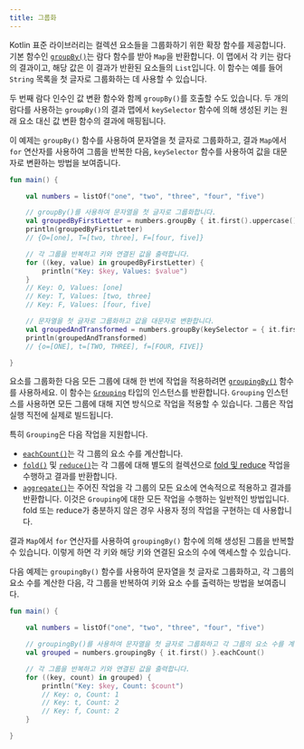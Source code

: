 ```yaml
---
title: 그룹화
---
```

Kotlin 표준 라이브러리는 컬렉션 요소들을 그룹화하기 위한 확장 함수를 제공합니다.
기본 함수인 [`groupBy()`](https://kotlinlang.org/api/latest/jvm/stdlib/kotlin.collections/group-by.html)는
람다 함수를 받아 `Map`을 반환합니다. 이 맵에서 각 키는 람다의 결과이고, 해당 값은 이 결과가 반환된 요소들의 `List`입니다. 이 함수는 예를 들어 `String` 목록을
첫 글자로 그룹화하는 데 사용할 수 있습니다.

두 번째 람다 인수인 값 변환 함수와 함께 `groupBy()`를 호출할 수도 있습니다.
두 개의 람다를 사용하는 `groupBy()`의 결과 맵에서 `keySelector` 함수에 의해 생성된 키는 원래 요소 대신 값 변환 함수의 결과에 매핑됩니다.

이 예제는 `groupBy()` 함수를 사용하여 문자열을 첫 글자로 그룹화하고, 결과 `Map`에서 `for` 연산자를 사용하여 그룹을 반복한 다음, `keySelector` 함수를 사용하여 값을 대문자로 변환하는 방법을 보여줍니다.

```kotlin
fun main() {

    val numbers = listOf("one", "two", "three", "four", "five")

    // groupBy()를 사용하여 문자열을 첫 글자로 그룹화합니다.
    val groupedByFirstLetter = numbers.groupBy { it.first().uppercase() }
    println(groupedByFirstLetter)
    // {O=[one], T=[two, three], F=[four, five]}

    // 각 그룹을 반복하고 키와 연결된 값을 출력합니다.
    for ((key, value) in groupedByFirstLetter) {
        println("Key: $key, Values: $value")
    }
    // Key: O, Values: [one]
    // Key: T, Values: [two, three]
    // Key: F, Values: [four, five]

    // 문자열을 첫 글자로 그룹화하고 값을 대문자로 변환합니다.
    val groupedAndTransformed = numbers.groupBy(keySelector = { it.first() }, valueTransform = { it.uppercase() })
    println(groupedAndTransformed)
    // {o=[ONE], t=[TWO, THREE], f=[FOUR, FIVE]}

}
```

요소를 그룹화한 다음 모든 그룹에 대해 한 번에 작업을 적용하려면 [`groupingBy()`](https://kotlinlang.org/api/latest/jvm/stdlib/kotlin.collections/grouping-by.html) 함수를 사용하세요.
이 함수는 [`Grouping`](https://kotlinlang.org/api/latest/jvm/stdlib/kotlin.collections/-grouping/index.html) 타입의 인스턴스를 반환합니다.
`Grouping` 인스턴스를 사용하면 모든 그룹에 대해 지연 방식으로 작업을 적용할 수 있습니다. 그룹은 작업 실행 직전에 실제로 빌드됩니다.

특히 `Grouping`은 다음 작업을 지원합니다.

* [`eachCount()`](https://kotlinlang.org/api/latest/jvm/stdlib/kotlin.collections/each-count.html)는 각 그룹의 요소 수를 계산합니다.
* [`fold()`](https://kotlinlang.org/api/latest/jvm/stdlib/kotlin.collections/fold.html) 및 [`reduce()`](https://kotlinlang.org/api/latest/jvm/stdlib/kotlin.collections/reduce.html)는
  각 그룹에 대해 별도의 컬렉션으로 [fold 및 reduce](collection-aggregate#fold-and-reduce) 작업을 수행하고 결과를 반환합니다.
* [`aggregate()`](https://kotlinlang.org/api/latest/jvm/stdlib/kotlin.collections/aggregate.html)는 주어진 작업을
  각 그룹의 모든 요소에 연속적으로 적용하고 결과를 반환합니다.
  이것은 `Grouping`에 대한 모든 작업을 수행하는 일반적인 방법입니다. fold 또는 reduce가 충분하지 않은 경우 사용자 정의 작업을 구현하는 데 사용합니다.

결과 `Map`에서 `for` 연산자를 사용하여 `groupingBy()` 함수에 의해 생성된 그룹을 반복할 수 있습니다.
이렇게 하면 각 키와 해당 키와 연결된 요소의 수에 액세스할 수 있습니다.

다음 예제는 `groupingBy()` 함수를 사용하여 문자열을 첫 글자로 그룹화하고, 각 그룹의 요소 수를 계산한 다음, 각 그룹을 반복하여 키와 요소 수를 출력하는 방법을 보여줍니다.

```kotlin
fun main() {

    val numbers = listOf("one", "two", "three", "four", "five")

    // groupingBy()를 사용하여 문자열을 첫 글자로 그룹화하고 각 그룹의 요소 수를 계산합니다.
    val grouped = numbers.groupingBy { it.first() }.eachCount()

    // 각 그룹을 반복하고 키와 연결된 값을 출력합니다.
    for ((key, count) in grouped) {
        println("Key: $key, Count: $count")
        // Key: o, Count: 1
        // Key: t, Count: 2
        // Key: f, Count: 2
    }

}
```